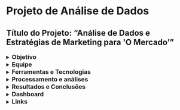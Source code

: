 # Projeto de Análise de Dados

## Título do Projeto: “Análise de Dados e Estratégias de Marketing para 'O Mercado’”

  <details>
  <summary><strong style="font-size: 16px;">Objetivo</strong></summary> 
    
O objetivo principal deste projeto é analisar o comportamento de compra dos clientes da loja O Mercado, que atua no ramo de produtos alimentícios importados, visando identificar padrões de consumo, segmentar a base de clientes e propor estratégias eficazes para aumentar a fidelização, o engajamento e a lucratividade da empresa. A análise busca responder ao desafio da loja em reter seus clientes e se adaptar às novas preferências dos consumidores.

  </details>
  
  <details>
  <summary><strong style="font-size: 16px;">Equipe</strong></summary>
    
Cassia Silva

  </details>
  
  <details>
  <summary><strong style="font-size: 16px;">Ferramentas e Tecnologias</strong></summary>

Google Sheets: tratamento, limpeza, organização, construção de dashboards visuais e análise exploratória dos dados.
Looker Studio: construção de dashboards visuais e relatórios interativos.
Tabelas Dinâmicas: para cruzamento e segmentação de informações demográficas e comportamentais.
Funções e fórmulas do Excel/Sheets: como FILTER, QUERY, IMPORTRANGE, UNIQUE, SEERRO, CONT.SE, PROCV, DATADIF, SOMA, MÉDIA, ÉCÉL.VAZIA, IFS, SE, SE.OU, SE.E, MAXIFS, MAIOR, QUARTIL, CONCATENA.

  </details>
  
  <details>
  <summary><strong style="font-size: 16px;">Processamento e análises</strong></summary>
    
Os dados brutos foram inicialmente integrados no Google Sheets a partir de três planilhas, passando por um processo de limpeza, organização e padronização. Foram tratadas através de fórmulas as informações duplicadas, campos nulos e estruturadas variáveis como idade, faixa etária, renda média e intervalos entre compras.
Aplicou-se a metodologia RFM (Recência, Frequência e Valor) para segmentar os clientes com base em seu comportamento de compra. Essa segmentação foi cruzada com dados demográficos como estado civil, filhos, nível de escolaridade, idade e resposta a campanhas de marketing, utilizando fórmulas e tabelas dinâmicas.
A média entre compras e transações mensais também foram calculadas para análise de engajamento ao longo do tempo.

  </details>
  
  <details>
  <summary><strong style="font-size: 16px;">Resultados e Conclusões</strong></summary>
    
63% da base de clientes está inativa, revelando falhas na retenção e engajamento.
A maioria dos melhores clientes são adultos entre 40 e 70 anos, casados, com filhos e renda média-alta.
A resposta às campanhas de marketing foi baixa — mesmo entre os grupos mais lucrativos.
O canal online tem menor fidelização que a loja física, apontando para uma necessidade de melhoria na experiência digital.
A falta de segmentação nas campanhas foi um fator-chave para o baixo retorno sobre o investimento em marketing.
A partir dessa análise, foram definidas ações estratégicas como:
Segmentação de campanhas com base no perfil RFM e dados demográficos;
Ações de reativação voltadas aos clientes em risco;
Melhoria da experiência digital;
Monitoramento contínuo da frequência de compra para antecipar perdas.
Limitações/Próximos Passos: Nem todos os campos estavam completos, o que pode limitar a análise mais refinada de alguns perfis de clientes.
O sistema de pontuação RFM poderia ser complementado com indicadores de satisfação ou comportamento digital (como cliques em campanhas).
Como próximos passos, recomenda-se:
🛍️ 1. Melhorar a Experiência do Cliente
Criar programas de fidelidade personalizados.
Personalizar o e-commerce com base no perfil de compra.
Oferecer recomendações automáticas usando RFM e preferências.
Incentivar clientes presenciais a usarem o canal online com cupons exclusivos.
📈 2. Segmentar e Otimizar Campanhas
Dividir campanhas por perfil RFM, idade e presença de filhos.
Testar diferentes mensagens para cada público.
Usar testes A/B para descobrir o que mais engaja.
Redirecionar a verba para os grupos com melhor retorno.
🔁 3. Reativar Clientes Inativos
Identificar clientes que já foram valiosos e estão inativos.
Criar campanhas específicas para reaproximá-los.
🔎 4. Acompanhar e Aprender com os Dados
Monitorar resultados com dashboards dinâmicos.
Realizar pesquisas e entrevistas para entender melhor os clientes.
Analisar padrões por localização, se houver dados de CEP.
🔗 5. Integrar e Automatizar
Unificar dados nas plataformas de e-commerce e CRM para garantir ações consistentes e automatizadas.

  </details>
  
  <details>
  <summary><strong style="font-size: 16px;">Dashboard</strong></summary>
    
 ![Image](https://github.com/user-attachments/assets/a2303469-d0a7-4207-84a1-95fecf36fe4e)

  </details>
  
  <details>
  <summary><strong style="font-size: 16px;">Links</strong></summary>

[Dashboard]https://lookerstudio.google.com/s/inw1JAff4GI
[Apresentação Google Slide]https://docs.google.com/presentation/d/1W5Sm9oo71Yjt9K5Q4cSMeyNJV32YzOvPQ-r0dZPGsEw/edit?usp=sharing
